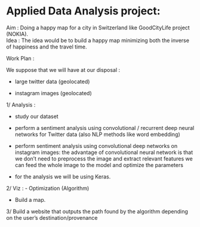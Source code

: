 # Applied Data Analysis project:

Aim : Doing a happy map for a city in Switzerland like GoodCityLife project (NOKIA).  
Idea : The idea would be to build a happy map minimizing both the inverse of happiness and the travel time.  

Work Plan :

We suppose that we will have at our disposal :

- large twitter data (geolocated)

- instagram images (geolocated)

1/ Analysis :

- study our dataset

- perform a sentiment analysis using convolutional / recurrent deep neural networks for Twitter data (also NLP methods like word embedding)

- perform sentiment analysis using convolutional deep networks on instagram images: the advantage of convolutional neural network is that we don’t need to preprocess the image and extract relevant features we can feed the whole image to the model and optimize the parameters

- for the analysis we will be using Keras.

2/ Viz : - Optimization (Algorithm)

- Build a map.
         
3/ Build a website that outputs the path found by the algorithm depending on the user’s destination/provenance
